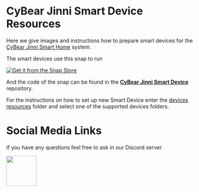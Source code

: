 # CyBear Jinni Smart Device Resources


Here we give images and instructions how to prepare smart devices for the [CyBear Jinni Smart Home](https://github.com/CyBear-Jinni/CBJ_Smart-Home) system.

The smart devices use this snap to run 

[![Get it from the Snap Store](https://snapcraft.io/static/images/badges/en/snap-store-black.svg)](https://snapcraft.io/cybear-jinni)

And the code of the snap can be found in the [**CyBear Jinni Smart Device**](https://github.com/CyBear-Jinni/CBJ_Smart-Device.git) repository. 

For the instructions on how to set up new Smart Device enter the [devices resources](https://github.com/CyBear-Jinni/CBJ_Smart-Device_Resources/tree/dev/devices_resources) folder and select one of the supported devices folders. 


# Social Media Links

If you have any questions feel free to ask in our Discord server 

[<img src="https://cdn.icon-icons.com/icons2/2108/PNG/512/discord_icon_130958.png" height="80">](https://discord.gg/mUXfwUY)
